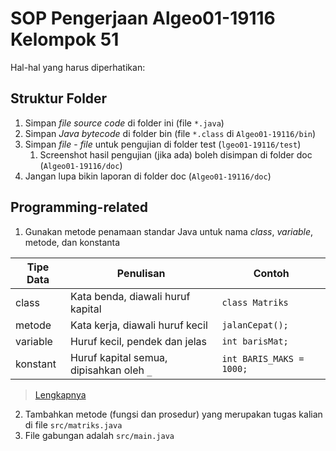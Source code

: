 # SOP Pengerjaan Algeo01-19116 Kelompok 51

Hal-hal yang harus diperhatikan:

## Struktur Folder

1. Simpan *file source code* di folder ini (file `*.java`)
1. Simpan *Java bytecode* di folder bin (file `*.class` di `Algeo01-19116/bin`)
1. Simpan *file* - *file* untuk pengujian di folder test (`lgeo01-19116/test`)
    1. Screenshot hasil pengujian (jika ada) boleh disimpan di folder doc
    (`Algeo01-19116/doc`)
1. Jangan lupa bikin laporan di folder doc (`Algeo01-19116/doc`)

## Programming-related

1. Gunakan metode penamaan standar Java untuk nama *class*, *variable*, metode,
dan konstanta

| Tipe Data | Penulisan | Contoh |
|-----------|-----------|--------|
| class | Kata benda, diawali huruf kapital | `class Matriks` |
| metode | Kata kerja, diawali huruf kecil | `jalanCepat();` |
| variable | Huruf kecil, pendek dan jelas | `int barisMat;` |
| konstant | Huruf kapital semua, dipisahkan oleh `_` | `int BARIS_MAKS = 1000;` |

> [Lengkapnya](https://www.oracle.com/technetwork/java/codeconventions-150003.pdf)

2. Tambahkan metode (fungsi dan prosedur) yang merupakan tugas kalian di file
`src/matriks.java`
1. File gabungan adalah `src/main.java`
